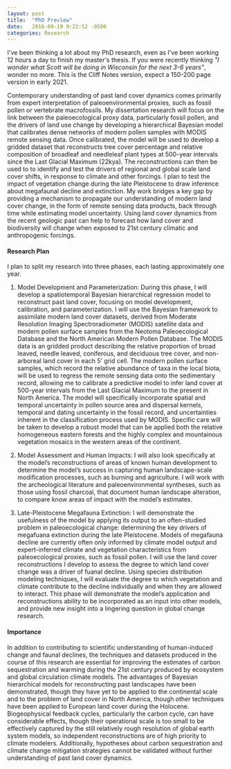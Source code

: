 ```yaml
---
layout: post
title:  "PhD Preview"
date:   2016-09-19 9:22:52 -0500
categories: Research
---
```


I've been thinking a lot about my PhD research, even as I've been working 12 hours a day to finish my master's thesis. If you were recently thinking *"I wonder what Scott will be doing in Wisconsin for the next 3-6 years"*, wonder no more. This is the Cliff Notes version, expect a 150-200 page version in early 2021.

Contemporary understanding of past land cover dynamics comes primarily from expert interpretation of paleoenvironmental proxies, such as fossil pollen or vertebrate macrofossils. My dissertation research will focus on the link between the paleoecological proxy data, particularly fossil pollen, and the drivers of land use change by developing a hierarchical Bayesian model that calibrates dense networks of modern pollen samples with MODIS remote sensing data.  Once calibrated, the model will be used to develop a gridded dataset that reconstructs tree cover percentage and relative composition of broadleaf and needleleaf plant types at 500-year intervals since the Last Glacial Maximum (22kya). The reconstructions can then be used to to identify and test the drivers of regional and global scale land cover shifts, in response to climate and other forcings. I plan to test the impact of vegetation change during the late Pleistocene to draw inference about megafaunal decline and extinction. My work bridges a key gap by providing a mechanism to propagate our understanding of modern land cover change, in the form of remote sensing data products, back through time while estimating model uncertainty.  Using land cover dynamics from the recent geologic past can help to forecast how land cover and biodiversity will change when exposed to 21st century climatic and anthropogenic forcings.  

#### Research Plan
I plan to split my research into three phases, each lasting approximately one year.

1.	Model Development and Parameterization: During this phase, I will develop a spatiotemporal Bayesian hierarchical regression model to reconstruct past land cover, focusing on model development, calibration, and parameterization.  I will use the Bayesian framework to assimilate modern land cover datasets, derived from Moderate Resolution Imaging Spectroradiometer (MODIS) satellite data and modern pollen surface samples from the Neotoma Paleoecological Database and the North American Modern Pollen Database. The MODIS data is an gridded product describing the relative proportion of broad leaved, needle leaved, coniferous, and deciduous tree cover, and non-arboreal land cover in each 5’ grid cell. The modern pollen surface samples, which record the relative abundance of taxa in the local biota, will be used to regress the remote sensing data onto the sedimentary record, allowing me to calibrate a predictive model to infer land cover at 500-year intervals from the Last Glacial Maximum to the present in North America. The model will specifically incorporate spatial and temporal uncertainty in pollen source area and dispersal kernels, temporal and dating uncertainty in the fossil record, and uncertainties inherent in the classification process used by MODIS. Specific care will be taken to develop a robust model that can be applied both the relative homogeneous eastern forests and the highly complex and mountainous vegetation mosaics in the western areas of the continent.

2.	Model Assessment and Human Impacts: I will also look specifically at the model’s reconstructions of areas of known human development to determine the model’s success in capturing human landscape-scale modification processes, such as burning and agriculture.  I will work with the archeological literature and paleoenvironmental syntheses, such as those using fossil charcoal, that document human landscape alteration, to compare know areas of impact with the model’s estimates.

3.	Late-Pleistocene Megafauna Extinction: I will demonstrate the usefulness of the model by applying its output to an often-studied problem in paleoecological change: determining the key drivers of megafuana extinction during the late Pleistocene.  Models of megafauna decline are currently often only informed by climate model output and expert-inferred climate and vegetation characteristics from paleoecological proxies, such as fossil pollen. I will use the land cover reconstructions I develop to assess the degree to which land cover change was a driver of fuanal decline.  Using species distribution modeling techniques, I will evaluate the degree to which vegetation and climate contribute to the decline individually and when they are allowed to interact. This phase will demonstrate the model’s application and reconstructions ability to be incorporated as an input into other models, and provide new insight into a lingering question in global change research.

#### Importance
 In addition to contributing to scientific understanding of human-induced change and faunal declines, the techniques and datasets produced in the course of this research are essential for improving the estimates of carbon sequestration and warming during the 21st century produced by ecosystem and global circulation climate models. The advantages of Bayesian hierarchical models for reconstructing past landscapes have been demonstrated, though they have yet to be applied to the continental scale and to the problem of land cover in North America, though other techniques have been applied to European land cover during the Holocene. Biogeophysical feedback cycles, particularly the carbon cycle, can have considerable effects, though their operational scale is too small to be effectively captured by the still relatively rough resolution of global earth system models, so independent reconstructions are of high priority to climate modelers. Additionally, hypotheses about carbon sequestration and climate change mitigation strategies cannot be validated without further understanding of past land cover dynamics.
